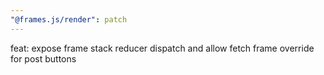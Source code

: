 ```yaml
---
"@frames.js/render": patch
---
```


feat: expose frame stack reducer dispatch and allow fetch frame override for post buttons
